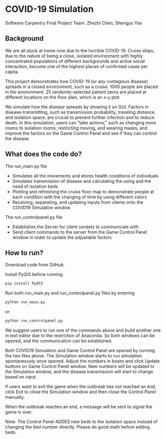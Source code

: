 # COVID-19 Simulation

Software Carpentry Final Project
Team: Zhezhi Chen, Shengyu Yao

## Background
We are all stuck at home now due to the horrible COVID-19. 
Cruise ships, due to the nature of being a close, isolated environment with highly concentrated populations of different backgrounds
and active social interaction, become one of the highest places of confirmed cases per capita.

This project demonstrates how COVID-19 (or any contagious disease) spreads in a closed environment, such as a cruise. 
1000 people are placed in the environment. 25 randomly-selected patient zeros are placed at different locations on the floor plan, which is an x-y plot.

We simulate how the disease spreads by showing it on GUI. Factors in disease-transmitting, such as transmission probability, traveling distance, and isolation space, are crucial to prevent further infection and to reduce death. In this simulation, users can "take actions," such as changing more rooms to isolation rooms, restricting moving, and wearing masks, and improve the factors on the Game Control Panel and see if they can control the disease. 

## What does the code do?
The run_main.py file
* Simulates all the movements and stores health conditions of individuals
* Simulates transmission of disease and calculating the using and the need of isolation beds
* Plotting and refreshing the cruise floor map to  demonstrate people at each condition with the changing of time by using different colors
* Receiving, separating, and updating inputs from clients onto the COVID19 Simulation window

The run_controlpanel.py file
* Establishes the Server for client sockets to communicate with
* Send client commands to the server from the Game Control Panel window in order to update the adjustable factors

## How to run?
Download code from GitHub.

Install PyQt5 before running:
```python
pip install PyQt5
```
Run both run_main.py and run_controlpanel.py files by entering
```python
python run_main.py
```
or
```python
python run_controlpanel.py
````
We suggest users to run one of the commands above and build another one in text editor due to the restriction of Anaconda. So both windows can be opened, and the communication can be established. 

Both COVID19 Simulation and Game Control Panel are opened by running the two files above. The Simulation window starts to run simulation spontaneously once opened. Adjust the numbers in boxes and click Update buttons on Game Control Panel window. New numbers will be updated to the Simulation window, and the disease transmission will start to change based on input.

If users want to exit the game when the outbreak has not reached an end, click Exit to close the Simulation window and then close the Control Panel manually.

When the outbreak reaches an end, a message will be sent to signal the game is over.

Note: The Control Panel ADDES new beds to the isolation space instead of changing the bed number directly. Please do good math before adding beds.

